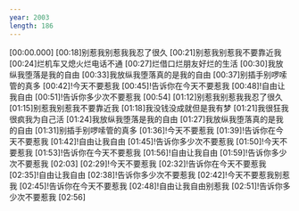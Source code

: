 ```yaml
---
year: 2003
length: 186
---
```

[00:00.000]
[00:18]别惹我别惹我我忍了很久
[00:21]别惹我别惹我不要靠近我
[00:24]烂机车又熄火烂电话不通
[00:27]烂借口烂朋友好烂的生活
[00:30]我放纵我堕落是我的自由
[00:33]我放纵我堕落真的是我的自由
[00:37]别插手别啰嗦管的真多
[00:42]!今天不要惹我
[00:45]!告诉你在今天不要惹我
[00:48]!自由让我自由
[00:51]!告诉你多少次不要惹我
[00:54]
[01:12]别惹我别惹我我忍了很久
[01:15]别惹我别惹我不要靠近我
[01:18]我没钱没成就但是我有梦
[01:21]我很狂我很疯我为自己活
[01:24]我放纵我堕落是我的自由
[01:27]我放纵我堕落真的是我的自由
[01:31]别插手别啰嗦管的真多
[01:36]!今天不要惹我
[01:39]!告诉你在今天不要惹我
[01:42]!自由让我自由
[01:45]!告诉你多少次不要惹我
[01:50]!今天不要惹我
[01:53]!告诉你在今天不要惹我
[01:56]!自由让我自由
[01:59]!告诉你多少次不要惹我
[02:03]
[02:29]!今天不要惹我
[02:32]!告诉你在今天不要惹我
[02:35]!自由让我自由
[02:38]!告诉你多少次不要惹我
[02:42]!今天不要惹我别惹我
[02:45]!告诉你在今天不要惹我
[02:48]!自由让我自由别惹我
[02:51]!告诉你多少次不要惹我
[02:56]